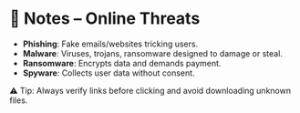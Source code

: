 # 📝 Notes – Online Threats

- **Phishing**: Fake emails/websites tricking users.  
- **Malware**: Viruses, trojans, ransomware designed to damage or steal.  
- **Ransomware**: Encrypts data and demands payment.  
- **Spyware**: Collects user data without consent.  

⚠️ Tip: Always verify links before clicking and avoid downloading unknown files.
